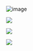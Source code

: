 ![image](https://github.com/user-attachments/assets/aecbb0cb-d53a-420a-92b7-bef62a92aee3)

[<img src="https://img.shields.io/badge/вконтакте-%232E87FB.svg?&style=for-the-badge&logo=vk&logoColor=white"/>](https://vk.com/club224388965)

[<img src="https://img.shields.io/website-up-down-green-red/http/monip.org.svg"/>](https://kinza-agency.ru/)

<img src="https://komarev.com/ghpvc/?username=kinza-dv" />
